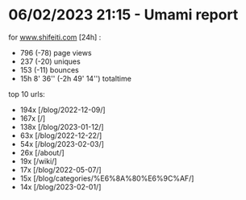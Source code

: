 # 06/02/2023 21:15 - Umami report
for www.shifeiti.com [24h] :

 - 796 (-78) page views
 - 237 (-20) uniques
 - 153 (-11) bounces
 - 15h 8' 36'' (-2h 49' 14'') totaltime


top 10 urls:
 - 194x [/blog/2022-12-09/]
 - 167x [/]
 - 138x [/blog/2023-01-12/]
 - 63x [/blog/2022-12-22/]
 - 54x [/blog/2023-02-03/]
 - 26x [/about/]
 - 19x [/wiki/]
 - 17x [/blog/2022-05-07/]
 - 15x [/blog/categories/%E6%8A%80%E6%9C%AF/]
 - 14x [/blog/2023-02-01/]


